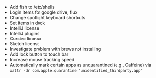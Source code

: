 * Add fish to /etc/shells
* Login items for google drive, flux
* Change spotlight keyboard shortcuts
* Set items in dock
* IntelliJ license
* IntelliJ plugins
* Cursive license
* Sketch license
* Investigate problem with brews not installing
* Add lock button to touch bar
* Increase mouse tracking speed
* Automatically mark certain apps as unquarantined (e.g., Caffeine)
  via `xattr -dr com.apple.quarantine "unidentified_thirdparty.app"`
